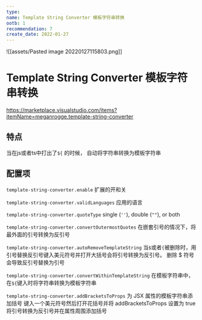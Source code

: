 ```yaml
---
type: 
name: Template String Converter 模板字符串转换
ootb: 1
recommendation: 7
create_date: 2022-01-27
---
```



![[assets/Pasted image 20220127115803.png]]

# Template String Converter 模板字符串转换

https://marketplace.visualstudio.com/items?itemName=meganrogge.template-string-converter

## 特点

当在js或者ts中打出了`${` 的时候， 自动将字符串转换为模板字符串

## 配置项

`template-string-converter.enable` 扩展的开和关

`template-string-converter.validLanguages` 应用的语言

`template-string-converter.quoteType` single (`''`), double (`""`), or both

`template-string-converter.convertOutermostQuotes` 在嵌套引号的情况下，将最外面的引号转换为反引号

`template-string-converter.autoRemoveTemplateString` 当`$`或者`{`被删除时，用引号替换反引号键入美元符号并打开大括号会将引号转换为反引号。 删除 $ 符号会导致反引号替换为引号

`template-string-converter.convertWithinTemplateString` 在模板字符串中，在`${`键入时将字符串转换为模板字符串

`template-string-converter.addBracketsToProps` 为 JSX 属性的模板字符串添加括号 键入一个美元符号然后打开花括号并将 addBracketsToProps 设置为 true 将引号转换为反引号并在属性周围添加括号
